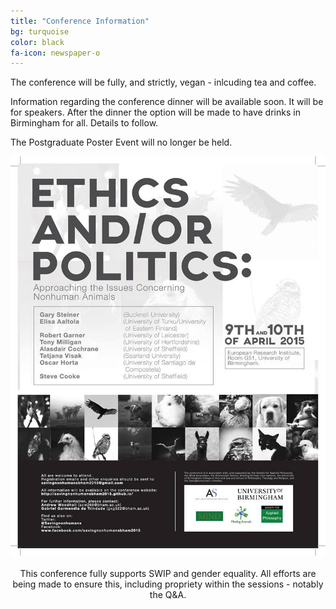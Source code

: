 ```yaml
---
title: "Conference Information"
bg: turquoise
color: black
fa-icon: newspaper-o
---
```


The conference will be fully, and strictly, vegan - inlcuding tea and coffee.

Information regarding the conference dinner will be available soon. It will be for speakers. After the dinner the option will be made to have drinks in Birmingham for all. Details to follow.

The Postgraduate Poster Event will no longer be held.

<center><img src="/img/11096907_979402728737303_1799007532_n.jpg"></center>
<br />

<center>This conference fully supports SWIP and gender equality. All efforts are being made to ensure this, including propriety within the sessions - notably the Q&A.</center>
<br />

